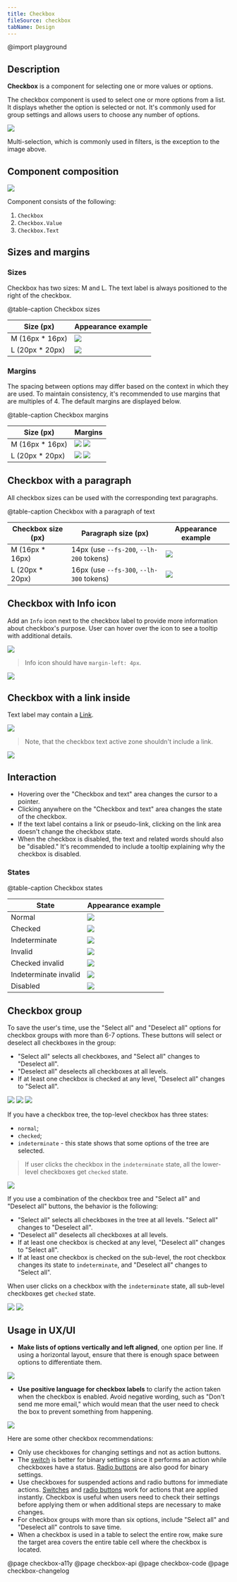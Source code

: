 ```yaml
---
title: Checkbox
fileSource: checkbox
tabName: Design
---
```


@import playground

## Description

**Checkbox** is a component for selecting one or more values or options.

The checkbox component is used to select one or more options from a list. It displays whether the option is selected or not. It's commonly used for group settings and allows users to choose any number of options.

![](static/check-or-toggle.png)

Multi-selection, which is commonly used in filters, is the exception to the image above.

## Component composition

![](static/checkbox-composition.png)

Component consists of the following:

1. `Checkbox`
2. `Checkbox.Value`
3. `Checkbox.Text`

## Sizes and margins

### Sizes

Checkbox has two sizes: M and L. The text label is always positioned to the right of the checkbox.

@table-caption Checkbox sizes

| Size (px)        | Appearance example      |
| ---------------- | ----------------------- |
| M (16px * 16px) | ![](static/size-m.png)   |
| L (20px * 20px) | ![](static/size-l.png)   |

### Margins

The spacing between options may differ based on the context in which they are used. To maintain consistency, it's recommended to use margins that are multiples of 4. The default margins are displayed below.

@table-caption Checkbox margins

| Size (px)        | Margins                                         |
| ---------------- | ----------------------------------------------- |
| M (16px * 16px) | ![](static/margins-m.png) ![](static/vert-m.png) |
| L (20px * 20px) | ![](static/margins-l.png) ![](static/vert-l.png) |

## Checkbox with a paragraph

All checkbox sizes can be used with the corresponding text paragraphs.

@table-caption Checkbox with a paragraph of text

| Checkbox size (px) | Paragraph size (px)    | Appearance example                           |
| ------------------ | ---------------------- | -------------------------------------------- |
| M (16px * 16px)   | 14px (use `--fs-200`, `--lh-200` tokens) | ![](static/paragraph-m.png) |
| L (20px * 20px)   | 16px (use `--fs-300`, `--lh-300` tokens) | ![](static/paragraph-l.png) |

## Checkbox with Info icon

Add an `Info` icon next to the checkbox label to provide more information about checkbox's purpose. User can hover over the icon to see a tooltip with additional details.

![](static/info-icon.png)

> Info icon should have `margin-left: 4px`.

![](static/info-icon-margin.png)

## Checkbox with a link inside

Text label may contain a [Link](/components/link).

![](static/link.png)

> Note, that the checkbox text active zone shouldn't include a link.

![](static/link-hover-zone.png)

## Interaction

- Hovering over the "Checkbox and text" area changes the cursor to a pointer.
- Clicking anywhere on the "Checkbox and text" area changes the state of the checkbox.
- If the text label contains a link or pseudo-link, clicking on the link area doesn't change the checkbox state.
- When the checkbox is disabled, the text and related words should also be "disabled." It's recommended to include a tooltip explaining why the checkbox is disabled.

### States

@table-caption Checkbox states

| State                 | Appearance example                            |
| --------------------- | --------------------------------------------- |
| Normal                | ![](static/state-unchecked.png)               |
| Checked               | ![](static/state-checked.png)                 |
| Indeterminate         | ![](static/state-indetermenate.png)           |
| Invalid               | ![](static/state-invalid.png)                 |
| Checked invalid       | ![](static/state-checked-invalid.png)         |
| Indeterminate invalid | ![](static/state-indetermenate-invalid.png)   |
| Disabled              | ![](static/state-disabled.png)                |

## Checkbox group

To save the user's time, use the "Select all" and "Deselect all" options for checkbox groups with more than 6-7 options. These buttons will select or deselect all checkboxes in the group:

- "Select all" selects all checkboxes, and "Select all" changes to "Deselect all".
- "Deselect all" deselects all checkboxes at all levels.
- If at least one checkbox is checked at any level, "Deselect all" changes to "Select all".

![](static/group-1.png) ![](static/group-2.png) ![](static/group-3.png)

If you have a checkbox tree, the top-level checkbox has three states:

- `normal`;
- `checked`;
- `indeterminate` - this state shows that some options of the tree are selected.

> If user clicks the checkbox in the `indeterminate` state, all the lower-level checkboxes get `checked` state.

![](static/tree.png)

If you use a combination of the checkbox tree and "Select all" and "Deselect all" buttons, the behavior is the following:

- "Select all" selects all checkboxes in the tree at all levels. "Select all" changes to "Deselect all".
- "Deselect all" deselects all checkboxes at all levels.
- If at least one checkbox is checked at any level, "Deselect all" changes to "Select all".
- If at least one checkbox is checked on the sub-level, the root checkbox changes its state to `indeterminate`, and "Deselect all" changes to "Select all".

When user clicks on a checkbox with the `indeterminate` state, all sub-level checkboxes get `checked` state.

![](static/select-all.png) ![](static/deselect-all.png)

## Usage in UX/UI

- **Make lists of options vertically and left aligned**, one option per line. If using a horizontal layout, ensure that there is enough space between options to differentiate them.

![](static/checkboxes_yes_no.png)

- **Use positive language for checkbox labels** to clarify the action taken when the checkbox is enabled. Avoid negative wording, such as "Don't send me more email," which would mean that the user need to check the box to prevent something from happening.

![](static/checkboxelabel_yes_no.png)

Here are some other checkbox recommendations:

- Only use checkboxes for changing settings and not as action buttons.
- The [switch](/components/switch/) is better for binary settings since it performs an action while checkboxes have a status. [Radio buttons](/components/radio/) are also good for binary settings.
- Use checkboxes for suspended actions and radio buttons for immediate actions. [Switches](/components/switch/) and [radio buttons](/components/radio/) work for actions that are applied instantly. Checkbox is useful when users need to check their settings before applying them or when additional steps are necessary to make changes.
- For checkbox groups with more than six options, include "Select all" and "Deselect all" controls to save time.
- When a checkbox is used in a table to select the entire row, make sure the target area covers the entire table cell where the checkbox is located.

@page checkbox-a11y
@page checkbox-api
@page checkbox-code
@page checkbox-changelog
